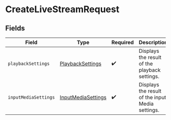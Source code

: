 # CreateLiveStreamRequest


## Fields

| Field                                                               | Type                                                                | Required                                                            | Description                                                         |
| ------------------------------------------------------------------- | ------------------------------------------------------------------- | ------------------------------------------------------------------- | ------------------------------------------------------------------- |
| `playbackSettings`                                                  | [PlaybackSettings](../../models/components/PlaybackSettings.md)     | :heavy_check_mark:                                                  | Displays the result of the playback settings.                       |
| `inputMediaSettings`                                                | [InputMediaSettings](../../models/components/InputMediaSettings.md) | :heavy_check_mark:                                                  | Displays the result of the input Media settings.                    |